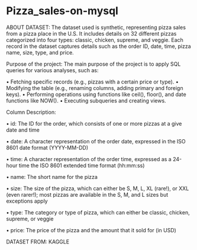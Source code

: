 # Pizza_sales-on-mysql
ABOUT DATASET:
The dataset used is synthetic, representing pizza sales from a pizza place in the U.S. It includes details on 32 different pizzas categorized into four types: classic, chicken, supreme, and veggie. Each record in the dataset captures details such as the order ID, date, time, pizza name, size, type, and price.

Purpose of the project:
The main purpose of the project is to apply SQL queries for various analyses, such as:

• Fetching specific records (e.g., pizzas with a certain price or type).
• Modifying the table (e.g., renaming columns, adding primary and foreign keys).
• Performing operations using functions like ceil(), floor(), and date functions like NOW().
• Executing subqueries and creating views.

Column Description:

• id: The ID for the order, which consists of one or more pizzas at a give date and time

• date: A character representation of the order date, expressed in the ISO 8601 date format 
(YYYY-MM-DD)

• time: A character representation of the order time, expressed as a 24-hour time the ISO 
8601 extended time format (hh:mm:ss)

• name: The short name for the pizza

• size: The size of the pizza, which can either be S, M, L, XL (rare!), or XXL (even rarer!); most 
pizzas are available in the S, M, and L sizes but exceptions apply

• type: The category or type of pizza, which can either be classic, chicken, supreme, or veggie

• price: The price of the pizza and the amount that it sold for (in USD)

DATASET FROM: KAGGLE
